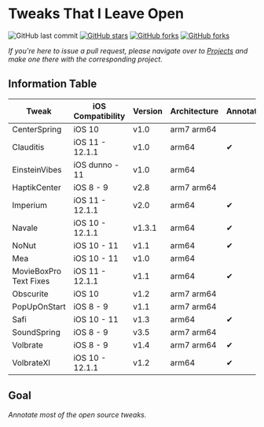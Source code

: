 # Tweaks That I Leave Open

![GitHub last commit](https://img.shields.io/github/last-commit/LacertosusRepo/Open-Source-Tweaks.svg?style=for-the-badge)
[![GitHub stars](https://img.shields.io/github/stars/LacertosusRepo/Open-Source-Tweaks.svg?style=for-the-badge)](https://github.com/LacertosusRepo/Open-Source-Tweaks/stargazers)
[![GitHub forks](https://img.shields.io/github/forks/LacertosusRepo/Open-Source-Tweaks.svg?style=for-the-badge)](https://github.com/LacertosusRepo/Open-Source-Tweaks/network)
[![GitHub forks](https://img.shields.io/github/license/LacertosusRepo/Open-Source-Tweaks.svg?style=for-the-badge)](https://github.com/LacertosusRepo/Open-Source-Tweaks/license)

*If you're here to issue a pull request, please navigate over to [Projects](https://github.com/LacertosusRepo/Projects) and make one there with the corresponding project.*

## Information Table

| Tweak | iOS Compatibility | Version | Architecture | Annotated |
| ----- | ----------------- | ------- | ------------ | --------- |
| CenterSpring | iOS 10 | v1.0 | arm7 arm64 |  |
| Clauditis | iOS 11 - 12.1.1 | v1.0 | arm64 | ✔ |
| EinsteinVibes | iOS dunno - 11 | v1.0 | arm64 |  |
| HaptikCenter | iOS 8 - 9 | v2.8 | arm7 arm64 |  |
| Imperium | iOS 11 - 12.1.1 | v2.0 | arm64 | ✔ |
| Navale | iOS 10 - 12.1.1 | v1.3.1 | arm64 | ✔ |
| NoNut | iOS 10 - 11 | v1.1 | arm64 | ✔ |
| Mea | iOS 10 - 11 | v1.0 | arm64 |  |
| MovieBoxPro Text Fixes | iOS 11 - 12.1.1 | v1.1 | arm64 | ✔ |
| Obscurite | iOS 10 | v1.2 | arm7 arm64 |  |
| PopUpOnStart | iOS 8 - 9 | v1.1 | arm7 arm64 |  |
| Safi | iOS 10 - 11 | v1.3 | arm64 | ✔ |
| SoundSpring | iOS 8 - 9 | v3.5 | arm7 arm64 |  |
| Volbrate | iOS 8 - 9 | v1.4 | arm7 arm64 | ✔ |
| VolbrateXI | iOS 10 - 12.1.1 | v1.2 | arm64 | ✔ |

## Goal
*Annotate most of the open source tweaks.*
